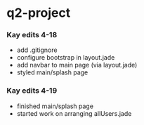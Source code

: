 # q2-project

### Kay edits 4-18
- add .gitignore
- configure bootstrap in layout.jade
- add navbar to main page (via layout.jade)
- styled main/splash page

### Kay edits 4-19
- finished main/splash page
- started work on arranging allUsers.jade
